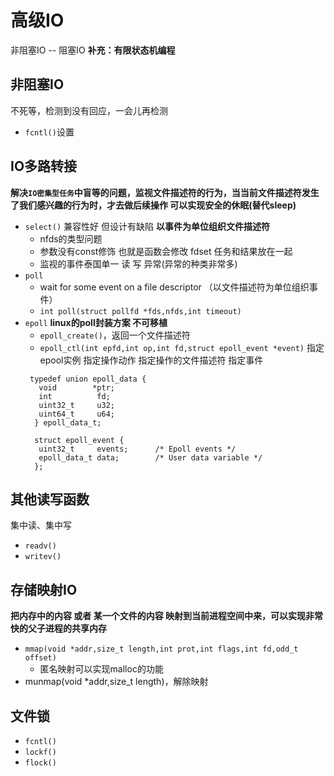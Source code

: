 # 高级IO
非阻塞IO  --  阻塞IO
**补充：有限状态机编程**
## 非阻塞IO
不死等，检测到没有回应，一会儿再检测
- `fcntl()`设置
## IO多路转接
**解决`IO密集型任务`中盲等的问题，监视文件描述符的行为，当当前文件描述符发生了我们感兴趣的行为时，才去做后续操作 可以实现安全的休眠(替代sleep)**
- `select()` 兼容性好 但设计有缺陷 **以事件为单位组织文件描述符**
  - nfds的类型问题
  - 参数没有const修饰 也就是函数会修改 fdset 任务和结果放在一起
  - 监视的事件泰国单一 读 写 异常(异常的种类非常多)
- `poll`
  - wait for some event on a file descriptor （以文件描述符为单位组织事件）
  - `int poll(struct pollfd *fds,nfds,int timeout)`
- `epoll`     **linux的poll封装方案 不可移植**
  - `epoll_create()`，返回一个文件描述符
  - `epoll_ctl(int epfd,int op,int fd,struct epoll_event *event)` 指定epool实例 指定操作动作 指定操作的文件描述符 指定事件  
  ```
   typedef union epoll_data {
     void        *ptr;
     int          fd;
     uint32_t     u32;
     uint64_t     u64;
    } epoll_data_t;
 
    struct epoll_event {
     uint32_t     events;      /* Epoll events */
     epoll_data_t data;        /* User data variable */
    };
  ```
## 其他读写函数
集中读、集中写
- `readv()`
- `writev()` 
## 存储映射IO
**把内存中的内容 或者 某一个文件的内容 映射到当前进程空间中来，可以实现非常快的父子进程的共享内存**
- `mmap(void *addr,size_t length,int prot,int flags,int fd,odd_t offset)`
  - 匿名映射可以实现malloc的功能
- munmap(void *addr,size_t length)，解除映射
## 文件锁
- `fcntl()`
- `lockf()`
- `flock()`